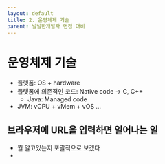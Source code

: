 ```yaml
---
layout: default
title: 2. 운영체제 기술
parent: 널널한개발자 면접 대비
---
```


# 운영체제 기술

- 플랫폼: OS + hardware
- 플랫폼에 의존적인 코드: Native code -> C, C++
  - Java: Managed code
- JVM: vCPU + vMem + vOS ...

## 브라우저에 URL을 입력하면 일어나는 일

- 뭘 알고있는지 포괄적으로 보겠다
- 
